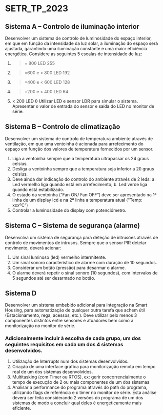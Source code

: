 # SETR_TP_2023

## Sistema A – Controlo de iluminação interior 
Desenvolver um sistema de controlo de luminosidade do espaço interior, em que em função da intensidade da luz solar, a iluminação do espaço será ajustada, garantindo uma iluminação constante e uma maior eficiência energética. 
Considere as seguintes 5 escalas de intensidade de luz:
1.	>= 800 LED 255
2.	>=600 e < 800 LED 192
3.	>=400 e < 600 LED 128
4.	>=200 e < 400 LED 64
5.	< 200 LED 0
Utilizar LED e sensor LDR para simular o sistema.
Apresentar o valor de entrada do sensor e saída do LED no monitor de série.

## Sistema B – Controlo de climatização 
Desenvolver um sistema de controlo de temperatura ambiente através de ventilação, em que uma ventoinha é acionada para arrefecimento do espaço em função dos valores de temperatura fornecidos por um sensor.
1.	Liga a ventoinha sempre que a temperatura ultrapassar os 24 graus celsius.
2.	Desliga a ventoinha sempre que a temperatura seja inferior a 20 graus celsius.
3.	Deve ainda dar indicação do controlo do ambiente através de 2 leds:
  a.	Led vermelho liga quando está em arrefecimento;
  b.	Led verde liga quando está estabilizado.
4.	O estado da ventoinha (“Fan ON/ Fan OFF”) deve ser apresentado na 1ª linha de um display lcd e na 2ª linha a temperatura atual (“Temp: xxxºC”)
5.	Controlar a luminosidade do display com potenciómetro.

## Sistema C – Sistema de segurança (alarme)
Desenvolva um sistema de segurança para deteção de intrusões através de controlo de movimentos de intrusos. 
Sempre que o sensor PIR detetar movimento, deverá acionar:
1.	Um sinal luminoso (led) vermelho intermitente.
2.	Um sinal sonoro característico de alarme com duração de 10 segundos.
3.	Considerar um botão (pressão) para desarmar o alarme.
4.	O alarme deverá repetir o sinal sonoro (10 segundos), com intervalos de 5 segundos até ser desarmado no botão.

## Sistema D
Desenvolver um sistema embebido adicional para integração na Smart Housing, para automatização de qualquer outra tarefa que achem útil (Estacionamento, rega, acessos, etc.).
Deve utilizar pelo menos 3 componentes distintos entre sensores e atuadores bem como a monitorização no monitor de série.

### Adicionalmente incluir à escolha de cada grupo, um dos seguintes requisitos em cada um dos 4 sistemas desenvolvidos.
1.	Utilização de Interrupts num dos sistemas desenvolvidos. 
2.	Criação de uma interface gráfica para monitorização remota em tempo real de um dos sistemas desenvolvidos. 
3.	Multitasking (com Timer ou RTOS), ex: gerir concorrencialmente o tempo de execução de 2 ou mais componentes de um dos sistemas 
4.	Analisar a performance do programa através do path do programa, utilizando flags de referência e o timer no monitor de série. Esta análise deverá ser feita considerando 2 versões do programa de um dos sistemas de modo a concluir qual deles é energeticamente mais eficiente. 

